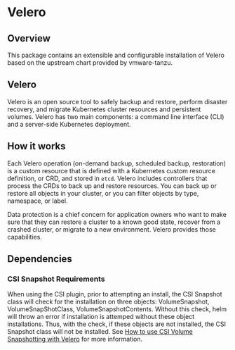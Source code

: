 # Velero

## Overview

This package contains an extensible and configurable installation of Velero based on the upstream chart provided by vmware-tanzu.

## Velero

Velero is an open source tool to safely backup and restore, perform disaster recovery, and migrate Kubernetes cluster resources and persistent volumes. Velero has two main components: a command line interface (CLI) and a server-side Kubernetes deployment.

## How it works

Each Velero operation (on-demand backup, scheduled backup, restoration) is a custom resource that is defined with a Kubernetes custom resource definition, or CRD, and stored in `etcd`. Velero includes controllers that process the CRDs to back up and restore resources. You can back up or restore all objects in your cluster, or you can filter objects by type, namespace, or label.

Data protection is a chief concern for application owners who want to make sure that they can restore a cluster to a known good state, recover from a crashed cluster, or migrate to a new environment. Velero provides those capabilities.

## Dependencies

### CSI Snapshot Requirements

When using the CSI plugin, prior to attempting an install, the CSI Snapshot class will check for the installation on three objects: VolumeSnapshot, VolumeSnapShotClass, VolumeSnapshotContents. Without this check, helm will throw an error if installation is attemped without these object installations. Thus, with the check, if these objects are not installed, the CSI Snapshot class will not be installed.
See [How to use CSI Volume Snapshotting with Velero]( https://velero.io/blog/csi-integration/) for more information.